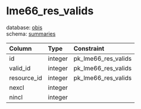 # lme66_res_valids
database: [obis](../)  
schema: [summaries](summaries)  

|Column|Type|Constraint|
|:---|:---|:---|
|id|integer|pk_lme66_res_valids |
|valid_id|integer|pk_lme66_res_valids |
|resource_id|integer|pk_lme66_res_valids |
|nexcl|integer||
|nincl|integer||
